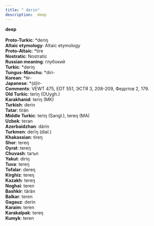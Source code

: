 ```yaml
---
title: " derin"
description:  deep
---
```

<p data-pagefind-weight="0.5">
<strong> deep</strong><br><br>
<strong>Proto-Turkic</strong>:  *deriŋ<br>
<strong>Altaic etymology</strong>:  Altaic etymology<br>
<strong> Proto-Altaic</strong>:  *tire<br>
<strong>Nostratic</strong>:  Nostratic<br>
<strong>Russian meaning</strong>:  глубокий<br>
<strong>Turkic</strong>:  *deriŋ<br>
<strong>Tungus-Manchu</strong>:  *diri-<br>
<strong>Korean</strong>:  *tɨ́r-<br>
<strong>Japanese</strong>:  *(d)ír-<br>
<strong>Comments</strong>:  VEWT 475, EDT 551, ЭСТЯ 3, 208-209, Федотов 2, 179.<br>
<strong>Old Turkic</strong>:  teriŋ (OUygh.)<br>
<strong>Karakhanid</strong>:  teriŋ (MK)<br>
<strong>Turkish</strong>:  derin<br>
<strong>Tatar</strong>:  tirän<br>
<strong>Middle Turkic</strong>:  teriŋ (Sangl.), tereŋ (MA)<br>
<strong>Uzbek</strong>:  teran<br>
<strong>Azerbaidzhan</strong>:  därin<br>
<strong>Turkmen</strong>:  derīŋ (dial.)<br>
<strong>Khakassian</strong>:  tireŋ<br>
<strong>Shor</strong>:  tereŋ<br>
<strong>Oyrat</strong>:  tereŋ<br>
<strong>Chuvash</strong>:  tarъn<br>
<strong>Yakut</strong>:  diriŋ<br>
<strong>Tuva</strong>:  tereŋ<br>
<strong>Tofalar</strong>:  dereŋ<br>
<strong>Kirghiz</strong>:  tereŋ<br>
<strong>Kazakh</strong>:  tereŋ<br>
<strong>Noghai</strong>:  teren<br>
<strong>Bashkir</strong>:  tärän<br>
<strong>Balkar</strong>:  teren<br>
<strong>Gagauz</strong>:  derin<br>
<strong>Karaim</strong>:  teren<br>
<strong>Karakalpak</strong>:  tereŋ<br>
<strong>Kumyk</strong>:  teren<br>

</p>
